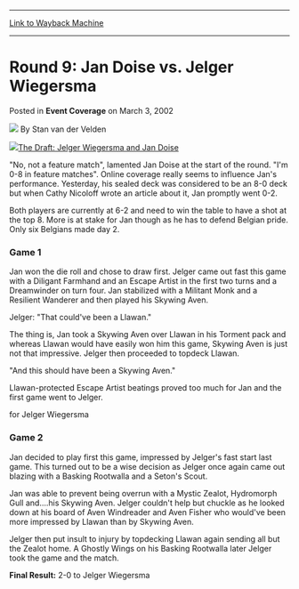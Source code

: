 
---
[Link to Wayback Machine](https://web.archive.org/web/20220816224000/https://magic.wizards.com/en/articles/archive/event-coverage/round-9-jan-doise-vs-jelger-wiegersma-2002-03-03)

[_metadata_:author]:- "Stan van der Velden"
[_metadata_:description]:- "The Draft: Jelger Wiegersma and Jan Doise`No, not a feature match`, lamented Jan Doise at the start of the round. `I'm 0-8 in feature matches`. Online coverage really seems to influence Jan's performance. Yesterday, his sealed deck was considered to be an 8-0 deck but when Cathy Nicoloff wrote an article about it, Jan promptly went 0-2.Both players are currently at 6-2 and"
[_metadata_:generator]:- "Drupal 7 (http://drupal.org)"
[_metadata_:node]:- "770936"
[_metadata_:publish_date]:- "2002-03-03"
[_metadata_:source]:- "div-main-content"
[_metadata_:title]:- "Round 9: Jan Doise vs. Jelger Wiegersma"
[_metadata_:wayback_capture_timestamp]:- "2022-08-16 22:40:00"
[_metadata_:wayback_raw_url]:- "https://web.archive.org/web/20220816224000id_/https://magic.wizards.com/en/articles/archive/event-coverage/round-9-jan-doise-vs-jelger-wiegersma-2002-03-03"
[_metadata_:wayback_url]:- "https://magic.wizards.com/en/articles/archive/event-coverage/round-9-jan-doise-vs-jelger-wiegersma-2002-03-03"
---


Round 9: Jan Doise vs. Jelger Wiegersma
=======================================



 Posted in **Event Coverage**
 on March 3, 2002 






![](https://media.magic.wizards.com/styles/auth_small/public/generic-avatar-150_242.png)
By Stan van der Velden











![](https://media.magic.wizards.com/image_legacy_migration/sideboard/images/gpant02/a929.jpg)[The Draft: Jelger Wiegersma and Jan Doise](/en/articles/archive/event-coverage/draft-1-jelger-wiegersma-and-jan-doise-2002-03-03)

"No, not a feature match", lamented Jan Doise at the start of the round. "I'm 0-8 in feature matches". Online coverage really seems to influence Jan's performance. Yesterday, his sealed deck was considered to be an 8-0 deck but when Cathy Nicoloff wrote an article about it, Jan promptly went 0-2.

Both players are currently at 6-2 and need to win the table to have a shot at the top 8. More is at stake for Jan though as he has to defend Belgian pride. Only six Belgians made day 2.

### Game 1

Jan won the die roll and chose to draw first. Jelger came out fast this game with a Diligant Farmhand and an Escape Artist in the first two turns and a Dreamwinder on turn four. Jan stabilized with a Militant Monk and a Resilient Wanderer and then played his Skywing Aven.

Jelger: "That could've been a Llawan."

The thing is, Jan took a Skywing Aven over Llawan in his Torment pack and whereas Llawan would have easily won him this game, Skywing Aven is just not that impressive. Jelger then proceeded to topdeck Llawan.

"And this should have been a Skywing Aven."

Llawan-protected Escape Artist beatings proved too much for Jan and the first game went to Jelger.

for Jelger Wiegersma

### Game 2

Jan decided to play first this game, impressed by Jelger's fast start last game. This turned out to be a wise decision as Jelger once again came out blazing with a Basking Rootwalla and a Seton's Scout.

Jan was able to prevent being overrun with a Mystic Zealot, Hydromorph Gull and....his Skywing Aven. Jelger couldn't help but chuckle as he looked down at his board of Aven Windreader and Aven Fisher who would've been more impressed by Llawan than by Skywing Aven.

Jelger then put insult to injury by topdecking Llawan again sending all but the Zealot home. A Ghostly Wings on his Basking Rootwalla later Jelger took the game and the match.

**Final Result:** 2-0 to Jelger Wiegersma








